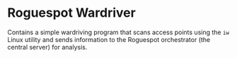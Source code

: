 # Roguespot Wardriver
Contains a simple wardriving program that scans access points using the `iw`
Linux utility and sends information to the Roguespot orchestrator (the central
server) for analysis.